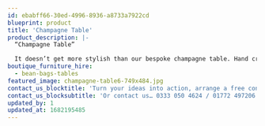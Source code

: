 ```yaml
---
id: ebabff66-30ed-4996-8936-a8733a7922cd
blueprint: product
title: 'Champagne Table'
product_description: |-
  “Champagne Table”

  It doesn’t get more stylish than our bespoke champagne table. Hand crafted to nestle perfectly alongside our booths.
boutique_furniture_hire:
  - bean-bags-tables
featured_image: champagne-table6-749x484.jpg
contact_us_blocktitle: 'Turn your ideas into action, arrange a free consultation'
contact_us_blocksubtitle: 'Or contact us… 0333 050 4624 / 01772 497206 or email us: info@p4events.co.uk'
updated_by: 1
updated_at: 1682195485
---
```

